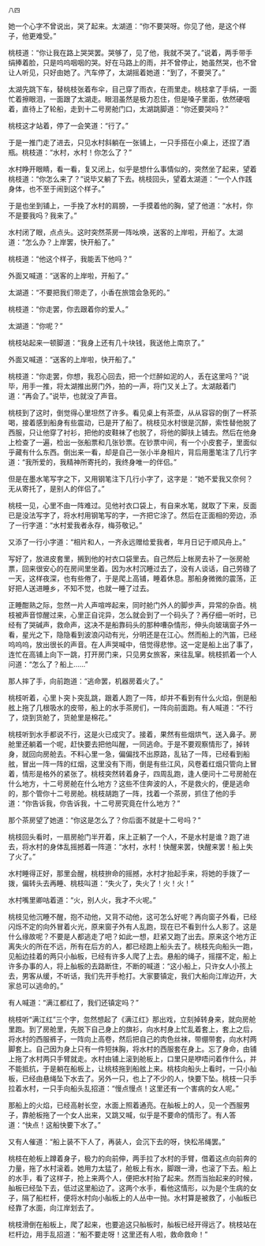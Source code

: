     八四 

   她一个心字不曾说出，哭了起来。太湖道：“你不要哭呀。你见了他，是这个样子，他更难受。”

   桃枝道：“你让我在路上哭哭罢。哭够了，见了他，我就不哭了。”说着，两手带手绢捧着脸，只是呜呜咽咽的哭。好在马路上的雨，并不曾停止，她虽然哭，也不曾让人听见，只好由她了。汽车停了，太湖摇着她道：“到了，不要哭了。”

   太湖先跳下车，替桃枝张着布伞，目己穿了雨衣，在雨里走。桃枝拿了手绢，一面忙着擦眼泪，一面跟了太湖走。眼泪虽然是极力忍住，但是嗓子里面，依然硬咽着，直待上了轮船，走到十二号房舱门口，太湖跳脚道：“你还要哭吗？”

   桃枝这才站着，停了一会笑道：“行了。”

   于是一推门走了进去，只见水村斜躺在一张铺上，一只手搭在小桌上，还捏了酒瓶。桃枝道：“水村，水村！你怎么了？”

   水村睁开眼睛，看一看，复又闭上，似乎是想什么事情似的，突然坐了起来，望着桃枝道：“你怎么来了？”说毕又躺了下去。桃枝回头，望着太湖道：“一个人作践身体，也不至于闹到这个样子。”

   于是也坐到铺上，一手挽了水村的肩膀，一手摸着他的胸，望了他道：“水村，你不是要我吗？我来了。”

   水村闭了眼，点点头。这时突然茶房一阵吆唤，送客的上岸啦，开船了。太湖道：“怎么办？上岸罢，快开船了。”

   桃枝道：“他这个样子，我能丢下他吗？”

   外面又喊道：“送客的上岸啦，开船了。”

   太湖道：“不要把我们带走了，小香在旅馆会急死的。”

   桃枝道：“你走罢，你去跟着你的爱人。”

   太湖道：“你呢？”

   桃枝站起来一顿脚道：“我身上还有几十块钱，我送他上南京了。”

   外面又喊道：“送客的上岸啦，快开船了。”

   桃枝道：“你走罢，你想，我忍心回去，把一个烂醉如泥的人，丢在这里吗？”说毕，用手一推，将太湖推出房门外，拍的一声，将门又关上了。太湖敲着门道：“再会了。”说毕，也就没了声音。

   桃枝到了这时，倒觉得心里坦然了许多。看见桌上有茶壶，从从容容的倒了一杯茶喝，接着感到船身有些震动，已是开了船了。桃枝见水村很是沉醉，索性替他脱了西服，只让他穿了衬衫，把他的皮鞋袜了也脱了，将他的脚扶上铺去。然后在他身上检查了一遍，检出一张船票和几张钞票。在钞票中间，有一个小皮套子，里面似乎藏有什么东西。倒出来一看，却是自己一张小半身相片，背后用墨笔注了几行字道：“我所爱的，我精神所寄托的，我终身唯一的伴侣。”

   但是在墨水笔写字之下，又用钢笔注下几行小字了，这字是：“她不爱我又奈何？无从寄托了，是别人的伴侣了。”

   桃枝一见，心里不由一阵难过。见他衬衣口袋上，有自来水笔，就取了下来，反面已是没法写字了，将水村用钢笔写的字，一齐把它涂了。然后在正面相的旁边，添了一行字道：“水村爱我者永存，梅芬敬记。”

   又添了一行小字道：“相片和人，一齐永远赠给爱我者，年月日记于顺风舟上。”

   写好了，放进皮套里，搁到他的衬衣口袋里去。自己然后上帐房去补了一张房舱票，回来很安心的在房间里坐着。因为水村沉睡过去了，没有人谈话，自己劳碌了一天，这样夜深，也有些倦了，于是爬上高铺，睡着休息。那船身微微的震荡，正好把人送进睡乡，不知不觉，也就一睡了过去。

   正睡酣熟之际，忽然一片人声喧哗起来，同时舱门外人的脚步声，异常的杂沓。桃枝被声音惊醒过来，心里正自诧异，怎么就会到了一个码头了？再仔细一听时，已经有了哭碱声，救命声，这决不是船靠码头的那种嘈杂情形，伸头向玻璃窗子外一看，星光之下，隐隐看到波浪闪动有光，分明还是在江心。然而船上的汽笛，已经呜呜呜，放出很长的声音。在人声哭喊中，倍觉得悲惨。这一定是船上出了事了，连忙在高铺上向下一跳，打开房门来，只见男女旅客，来往乱窜。桃枝抓着一个人问道：“怎么了？船上……”

   那人摔了手，向前跑道：“逃命罢，机器房着火了。”

   桃枝听着，心里卜突卜突乱跳，跟着人跑了一阵，却并不看到有什么火焰，倒是船舷上拖了几根吸水的皮带，船上的水手茶房们，一阵向前面跑。有人喊道：“不行了，烧到货舱了，货舱里是棉花。”

   桃枝听到水手都说不行，这是火已成灾了。接着，果然有些烟烘气，送入鼻子。房舱里还躺着一个呢，赶快要去把他叫醒，一同逃命。于是不要观察情形了，掉转身，就回向房舱去。不料心里一急，偏偏找不出原路，乱钻了一阵，已经看到船舷，冒出一阵一阵的红烟，这里没有下雨，倒是有些江风，风卷着红烟只管向上冒着，情形是格外的紧张了。桃枝突然转着身子，四周乱跑，逢人便问十二号房舱在什么地方，十二号房舱在什么地方？这些不住奔波的人，不是救火的，便是逃命的，那个管你十二号房舱。桃枝胡跑了一阵，找着一个茶房，抓住了他的手道：“你告诉我，你告诉我，十二号房究竟在什么地方？”

   那个茶房望了她道：“你这是怎么了？你后面不就是十二号吗？”

   桃枝回头看时，一扇房舱门半开着，床上正躺了一个人，不是水村是谁？跑了进去，将水村的身体乱摇撼着一阵道：“水村，水村！快醒来罢，快醒来罢！船上失了火了。”

   水村睡得正好，那里会醒，桃枝拚命的摇撼，水村才抬起手来，将她的手拨了一拨，偏转头去再睡、桃枝叫道：“失火了，失火了！火！火！”

   水村嘴里卿咕着道：“火，别人火，我才不火呢。”

   桃枝见他沉睡不醒，抱不动他，又背不动他，这可怎么好呢？再向窗子外看，已经闪烁不定的向外冒着火光，原来窗子外有人乱跑，现在已不看到什么人影了。这是什么缘故呢？不要是人都逃走了吧？如此一想，赶紧又跑了出去。原来这个地方正离失火的所在不远，所有在后方的人，都已经跑上船头去了。桃枝先向船头一跑，见船边挂着的两只小舢板，已经有许多人爬了上去。悬船的绳子，摇摆不定，船上许多办事的人，将上舢板的去路断住，不断的喊道：“这小船上，只许女人小孩上去，男客从缓，不听话，我们先开手枪打。大家要镇定，我们大船向江岸边开，大家总可以逃命的。”

   有人喊道：“满江都红了，我们还镇定吗？”

   桃枝听“满江红”三个字，忽然想起了《满江红》那出戏，立刻掉转身来，就向房舱里跑。到了房舱里，先脱下自己身上的旗衫，向水村身上忙乱着套上，套上之后，将水村的西服裤子，一阵向上高卷，然后把自己的肉色丝袜，带绷带套，向水村两脚套上。自己因为身上只有一件短抹胸，将水村的西服套在身上。忘了身命，由铺上拖了水村两只手臂就走。水村由铺上滚到舱板上，口里只是咿唔问着作什么，并不能抵抗，于是躺在船板上，让桃枝拖到船舷上来。桃枝向船头上看时，一只小舢板，已经由悬绳坠下水去了。另外一只，也上了不少的人，快要下坠。桃枝一只手拉着水村，一只手向船头乱招道：“慢点慢点！这里还有一个害病的女人呢。”

   那船上的火焰，已经高射长空，水面上照着通亮。在舢板上的人，见一个西服男子，靠舱板拖了一个女人出来，又跳又喊，似乎是不要命的情形了。有人答道：“快点！这船快要下水了。”

   又有人催道：“船上装不下人了，再装人，会沉下去的呀，快松吊绳罢。”

   桃枝在舱板上蹲着身子，极力的向前伸，两手拉了水村的手臂，借着这点向前奔的力量，拖了水村滚着。她用力太猛了，舱板上有水，脚跟一滑，也滚了下去。船上的水手，看了这样子，抢上来两个人，便把水村抬了起来。然而当抬起来的时候，舢板已经坠下去，低过这里船边了。这两个水手，看他这情形，以为是个生病的女子，隔了船栏杆，便将水村向小舢板上的人丛中一抛。水村算是被救了，小舢板已经靠了水面，向江岸划去了。

   桃枝滑倒在船板上，爬了起来，也要追这只舢板时，舢板已经开得远了。桃枝站在栏杆边，用手乱招道：“船不要走呀！这里还有人啦，救命救命！”

